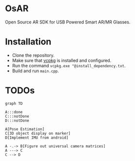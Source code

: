 # OsAR

Open Source AR SDK for USB Powered Smart AR/MR Glasses.


# Installation

 - Clone the repository.
 - Make sure that [vcpkg](https://blog.elijahlopez.ca/posts/vcpkg-cmake-tutorial/) is installed and configured.
 - Run the command `vcpkg.exe "@install_dependency.txt`.
 - Build and run `main.cpp`.
 

# TODOs
```mermaid
graph TD

A:::done
C:::notDone
D:::notDone

A[Pose Estimation]
C[3D object display on marker]
D[Implement IMU from android]

A -.-> B[Figure out universal camera matrices]
A ---> C
C --> D
